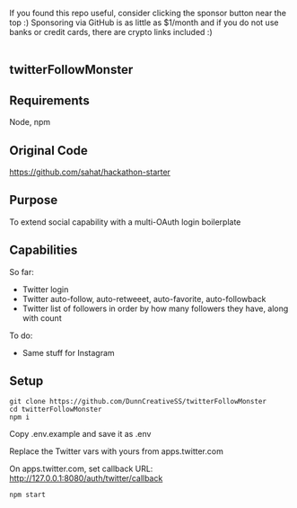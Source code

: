 If you found this repo useful, consider clicking the sponsor button near the top :) Sponsoring via GitHub is as little as $1/month and if you do not use banks or credit cards, there are crypto links included :)<br /><br />
## twitterFollowMonster

## Requirements

Node, npm

## Original Code

https://github.com/sahat/hackathon-starter

## Purpose

To extend social capability with a multi-OAuth login boilerplate

## Capabilities

So far:

* Twitter login
* Twitter auto-follow, auto-retweeet, auto-favorite, auto-followback
* Twitter list of followers in order by how many followers they have, along with count

To do:

* Same stuff for Instagram

## Setup

```
git clone https://github.com/DunnCreativeSS/twitterFollowMonster
cd twitterFollowMonster
npm i
```

Copy .env.example and save it as .env

Replace the Twitter vars with yours from apps.twitter.com

On apps.twitter.com, set callback URL: http://127.0.0.1:8080/auth/twitter/callback

```
npm start
```
